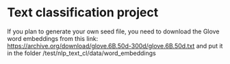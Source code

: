 # Text classification project
If you plan to generate your own seed file, you need to download the Glove word embeddings
from this link: https://archive.org/download/glove.6B.50d-300d/glove.6B.50d.txt
and put it in the folder /test/nlp_text_cl/data/word_embeddings